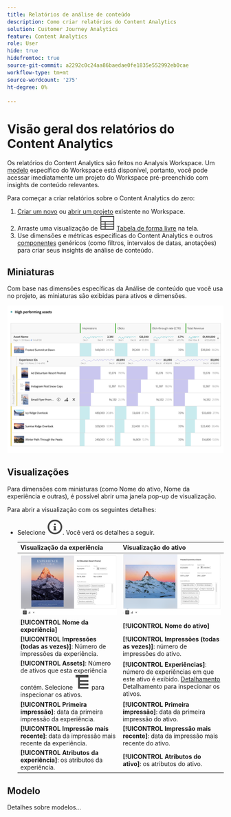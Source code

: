 ```yaml
---
title: Relatórios de análise de conteúdo
description: Como criar relatórios do Content Analytics
solution: Customer Journey Analytics
feature: Content Analytics
role: User
hide: true
hidefromtoc: true
source-git-commit: a2292c0c24aa86baedae0fe1835e552992eb0cae
workflow-type: tm+mt
source-wordcount: '275'
ht-degree: 0%

---
```


# Visão geral dos relatórios do Content Analytics

Os relatórios do Content Analytics são feitos no Analysis Workspace. Um [modelo](#template) específico do Workspace está disponível, portanto, você pode acessar imediatamente um projeto do Workspace pré-preenchido com insights de conteúdo relevantes.

Para começar a criar relatórios sobre o Content Analytics do zero:

1. [Criar um novo](/help/analysis-workspace/build-workspace-project/create-projects.md) ou [abrir um projeto](/help/analysis-workspace/build-workspace-project/open-projects.md) existente no Workspace.
1. Arraste uma visualização de ![Tabela](/help/assets/icons/Table.svg) [Tabela de forma livre](/help/analysis-workspace/visualizations/freeform-table/freeform-table.md) na tela.
1. Use dimensões e métricas específicas do Content Analytics e outros [componentes](/help/components/overview.md) genéricos (como filtros, intervalos de datas, anotações) para criar seus insights de análise de conteúdo.

## Miniaturas

Com base nas dimensões específicas da Análise de conteúdo que você usa no projeto, as miniaturas são exibidas para ativos e dimensões.

![Miniaturas do Content Analytics](../assets/aca-thumbnails.png)

## Visualizações

Para dimensões com miniaturas (como Nome do ativo, Nome da experiência e outras), é possível abrir uma janela pop-up de visualização.

Para abrir a visualização com os seguintes detalhes:

* Selecione ![InfoOutline](/help/assets/icons/InfoOutline.svg). Você verá os detalhes a seguir.

  | Visualização da experiência | Visualização do ativo |
  |---|---|
  | ![Visualização da experiência do Content Analytics](../assets/aca-experience-preview.png) | ![Visualização do ativo de análise de conteúdo](../assets/aca-asset-preview.png) |
  | **[!UICONTROL Nome da experiência]** | **[!UICONTROL Nome do ativo]** |
  | **[!UICONTROL Impressões (todas as vezes)]**: Número de impressões da experiência. | **[!UICONTROL Impressões (todas as vezes)]**: número de impressões do ativo. |
  | **[!UICONTROL Assets]**: Número de ativos que esta experiência contém. Selecione ![Detalhamento](/help/assets/icons/Breakdown.svg) para inspecionar os ativos. | **[!UICONTROL Experiências]**: número de experiências em que este ativo é exibido. [Detalhamento](/help/assets/icons/Breakdown.svg) Detalhamento para inspecionar os ativos. |
  | **[!UICONTROL Primeira impressão]**: data da primeira impressão da experiência. | **[!UICONTROL Primeira impressão]**: data da primeira impressão do ativo. |
  | **[!UICONTROL Impressão mais recente]**: data da impressão mais recente da experiência. | **[!UICONTROL Impressão mais recente]**: data da impressão mais recente do ativo. |
  | **[!UICONTROL Atributos da experiência]**: os atributos da experiência. | **[!UICONTROL Atributos do ativo]**: os atributos do ativo. |


## Modelo

Detalhes sobre modelos...
